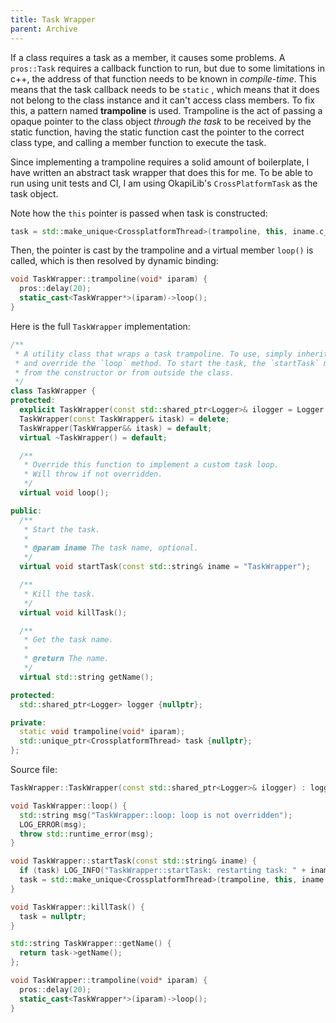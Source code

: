 ```yaml
---
title: Task Wrapper
parent: Archive
---
```


If a class requires a task as a member, it causes some problems. A `pros::Task`
requires a callback function to run, but due to some limitations in c++, the
address of that function needs to be known in _compile-time_. This means that
the task callback needs to be `static` , which means that it does not belong to
the class instance and it can't access class members. To fix this, a pattern
named **trampoline** is used. Trampoline is the act of passing a opaque pointer
to the class object _through the task_ to be received by the static function,
having the static function cast the pointer to the correct class type, and
calling a member function to execute the task.

Since implementing a trampoline requires a solid amount of boilerplate, I have
written an abstract task wrapper that does this for me. To be able to run using
unit tests and CI, I am using OkapiLib's `CrossPlatformTask` as the task object.

Note how the `this` pointer is passed when task is constructed:

```cpp
task = std::make_unique<CrossplatformThread>(trampoline, this, iname.c_str());
```

Then, the pointer is cast by the trampoline and a virtual member `loop()` is
called, which is then resolved by dynamic binding:

```cpp
void TaskWrapper::trampoline(void* iparam) {
  pros::delay(20);
  static_cast<TaskWrapper*>(iparam)->loop();
}
```

Here is the full `TaskWrapper` implementation:

```cpp
/**
 * A utility class that wraps a task trampoline. To use, simply inherit your class from TaskWrapper
 * and override the `loop` method. To start the task, the `startTask` method must be called, either
 * from the constructor or from outside the class.
 */
class TaskWrapper {
protected:
  explicit TaskWrapper(const std::shared_ptr<Logger>& ilogger = Logger::getDefaultLogger());
  TaskWrapper(const TaskWrapper& itask) = delete;
  TaskWrapper(TaskWrapper&& itask) = default;
  virtual ~TaskWrapper() = default;

  /**
   * Override this function to implement a custom task loop.
   * Will throw if not overridden.
   */
  virtual void loop();

public:
  /**
   * Start the task.
   *
   * @param iname The task name, optional.
   */
  virtual void startTask(const std::string& iname = "TaskWrapper");

  /**
   * Kill the task.
   */
  virtual void killTask();

  /**
   * Get the task name.
   *
   * @return The name.
   */
  virtual std::string getName();

protected:
  std::shared_ptr<Logger> logger {nullptr};

private:
  static void trampoline(void* iparam);
  std::unique_ptr<CrossplatformThread> task {nullptr};
};
```

Source file:

```cpp
TaskWrapper::TaskWrapper(const std::shared_ptr<Logger>& ilogger) : logger(ilogger) {}

void TaskWrapper::loop() {
  std::string msg("TaskWrapper::loop: loop is not overridden");
  LOG_ERROR(msg);
  throw std::runtime_error(msg);
}

void TaskWrapper::startTask(const std::string& iname) {
  if (task) LOG_INFO("TaskWrapper::startTask: restarting task: " + iname);
  task = std::make_unique<CrossplatformThread>(trampoline, this, iname.c_str());
}

void TaskWrapper::killTask() {
  task = nullptr;
}

std::string TaskWrapper::getName() {
  return task->getName();
};

void TaskWrapper::trampoline(void* iparam) {
  pros::delay(20);
  static_cast<TaskWrapper*>(iparam)->loop();
}
```
